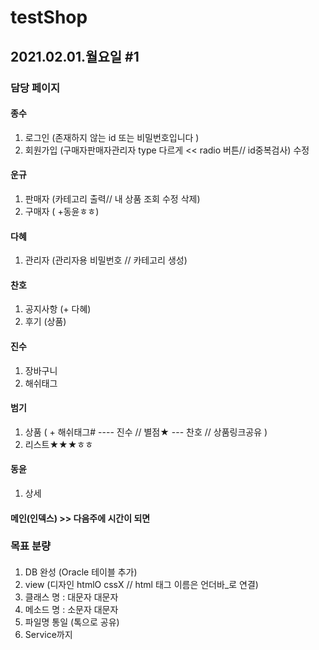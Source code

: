 # testShop 
## 2021.02.01.월요일 #1

### 담당 페이지
#### 종수 
1) 로그인 (존재하지 않는 id 또는 비밀번호입니다 )
2) 회원가입 (구매자판매자관리자 type 다르게 << radio 버튼// id중복검사)
수정

#### 운규
1) 판매자 (카테고리 출력// 내 상품 조회 수정 삭제)
2) 구매자 ( +동윤ㅎㅎ)   

#### 다혜
1) 관리자 (관리자용 비밀번호 // 카테고리 생성)

#### 찬호
1) 공지사항 (+ 다혜)
2) 후기 (상품) 

#### 진수
1) 장바구니
2) 해쉬태그

#### 범기
1) 상품 ( + 해쉬태그# ---- 진수 // 별점★ --- 찬호 // 상품링크공유 )
2) 리스트★★★ㅎㅎ

#### 동윤
1) 상세

#### 메인(인덱스) >> 다음주에 시간이 되면 

### 목표 분량
#### 
1) DB 완성 (Oracle 테이블 추가)
2) view (디자인 htmlO cssX // html 태그 이름은 언더바_로 연결)
3) 클래스 명 : 대문자 대문자
4) 메소드 명 : 소문자 대문자
5) 파일명 통일 (톡으로 공유) 
6) Service까지

